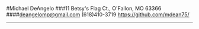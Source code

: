 #Michael DeAngelo
###11 Betsy's Flag Ct., O'Fallon, MO  63366
####deangelomp@gmail.com (618)410-3719 https://github.com/mdean75/
___

